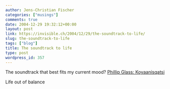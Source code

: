 ```yaml
---
author: Jens-Christian Fischer
categories: ["musings"]
comments: true
date: 2004-12-29 19:32:12+00:00
layout: post
link: https://invisible.ch/2004/12/29/the-soundtrack-to-life/
slug: the-soundtrack-to-life
tags: ["blog"]
title: The soundtrack to life
type: post
wordpress_id: 357
---
```


The soundtrack that best fits my current mood? [Phillip Glass: Koyaanisqatsi][1]

Life out of balance

[1]: https://www.soundtrack-express.com/osts/koyaanisqatsi.htm
